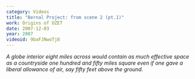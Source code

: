 ```yaml
---
category: Videos
title: "Bernal Project: from scene 2 (pt.1)"
work: Origins of OZET
date: 2007-12-03
year: 2007
videoid: 9baFJNwoTj8
---
```


<em>A globe interior eight miles across would contain as much effective space as a countryside one hundred and fifty miles square even if one gave a liberal allowance of air, say fifty feet above the ground.</em>
